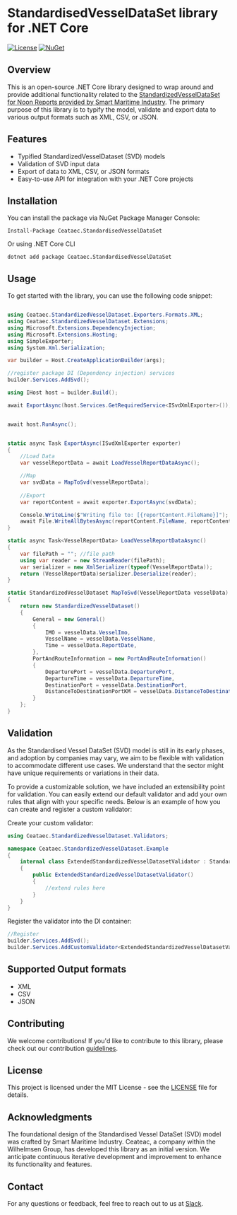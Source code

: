 # StandardisedVesselDataSet library for .NET Core

[![License](https://img.shields.io/badge/license-MIT-blue.svg)](./LICENSE)
[![NuGet](https://img.shields.io/nuget/v/SmartMaritimeDataLibrary.svg)](https://www.nuget.org/packages/Ceataec.StandardisedVesselDataSet)

## Overview

This is an open-source .NET Core library designed to wrap around and provide additional functionality related to the [StandardizedVesselDataSet for Noon Reports provided by Smart Maritime Industry](https://smartmaritimenetwork.com/standardised-vessel-dataset-for-noon-reports/). The primary purpose of this library is to typify the model, validate and export data to various output formats such as XML, CSV, or JSON.

## Features

- Typified StandardizedVesselDataset (SVD) models
- Validation of SVD input data
- Export of data to XML, CSV, or JSON formats
- Easy-to-use API for integration with your .NET Core projects

## Installation

You can install the package via NuGet Package Manager Console:

```shell
Install-Package Ceataec.StandardisedVesselDataSet
```

Or using .NET Core CLI

```shell
dotnet add package Ceataec.StandardisedVesselDataSet
```

## Usage
To get started with the library, you can use the following code snippet:

```c#

using Ceataec.StandardizedVesselDataset.Exporters.Formats.XML;
using Ceataec.StandardizedVesselDataset.Extensions;
using Microsoft.Extensions.DependencyInjection;
using Microsoft.Extensions.Hosting;
using SimpleExporter;
using System.Xml.Serialization;

var builder = Host.CreateApplicationBuilder(args);

//register package DI (Dependency injection) services
builder.Services.AddSvd();

using IHost host = builder.Build();

await ExportAsync(host.Services.GetRequiredService<ISvdXmlExporter>());


await host.RunAsync();


static async Task ExportAsync(ISvdXmlExporter exporter)
{
    //Load Data
    var vesselReportData = await LoadVesselReportDataAsync();

    //Map
    var svdData = MapToSvd(vesselReportData);
    
    //Export
    var reportContent = await exporter.ExportAsync(svdData);

    Console.WriteLine($"Writing file to: [{reportContent.FileName}]");
    await File.WriteAllBytesAsync(reportContent.FileName, reportContent.Content);
}

static async Task<VesselReportData> LoadVesselReportDataAsync()
{
    var filePath = ""; //file path
    using var reader = new StreamReader(filePath);
    var serializer = new XmlSerializer(typeof(VesselReportData));
    return (VesselReportData)serializer.Deserialize(reader);
}

static StandardizedVesselDataset MapToSvd(VesselReportData vesselData)
{
    return new StandardizedVesselDataset()
    {
        General = new General()
        {
            IMO = vesselData.VesselImo,
            VesselName = vesselData.VesselName,
            Time = vesselData.ReportDate,
        },
        PortAndRouteInformation = new PortAndRouteInformation()
        {
            DeparturePort = vesselData.DeparturePort,
            DepartureTime = vesselData.DepartureTime,
            DestinationPort = vesselData.DestinationPort,
            DistanceToDestinationPortKM = vesselData.DistanceToDestinationPortKM
        }
    };
}

```
## Validation

As the Standardised Vessel DataSet (SVD) model is still in its early phases, and adoption by companies may vary, we aim to be flexible with validation to accommodate different use cases. We understand that the sector might have unique requirements or variations in their data.

To provide a customizable solution, we have included an extensibility point for validation. You can easily extend our default validator and add your own rules that align with your specific needs. Below is an example of how you can create and register a custom validator:

Create your custom validator:

```csharp
using Ceataec.StandardizedVesselDataset.Validators;

namespace Ceataec.StandardizedVesselDataset.Example
{
    internal class ExtendedStandardizedVesselDatasetValidator : StandardizedVesselDatasetValidator
    {
        public ExtendedStandardizedVesselDatasetValidator()
        {
            //extend rules here
        }
    }
}
```
Register the validator into the DI container:

```csharp
//Register 
builder.Services.AddSvd();
builder.Services.AddCustomValidator<ExtendedStandardizedVesselDatasetValidator>();
```

## Supported Output formats
- XML
- CSV
- JSON

## Contributing
We welcome contributions! If you'd like to contribute to this library, please check out our contribution [guidelines](./CONTRIBUTING.md).

## License
This project is licensed under the MIT License - see the [LICENSE](./LICENSE) file for details.

## Acknowledgments
The foundational design of the Standardised Vessel DataSet (SVD) model was crafted by Smart Maritime Industry. Ceateac, a company within the Wilhelmsen Group, has developed this library as an initial version. We anticipate continuous iterative development and improvement to enhance its functionality and features.

## Contact

For any questions or feedback, feel free to reach out to us at [Slack](https://ceataeccommunity.slack.com/archives/C06KV6336UF).